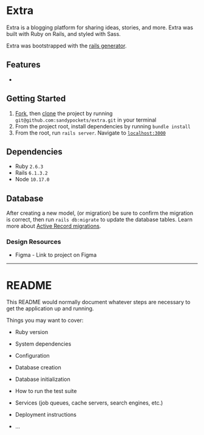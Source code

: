 # Extra
Extra is a blogging platform for sharing ideas, stories, and more. Extra was built with Ruby on Rails, and styled with Sass.

Extra was bootstrapped with the [rails generator](https://guides.rubyonrails.org/getting_started.html#creating-the-blog-application).

## Features

* 

## Getting Started

1. [Fork](https://docs.github.com/en/github/getting-started-with-github/fork-a-repo), then [clone](https://github.com/git-guides/git-clone) the project by running `git@github.com:sandypockets/extra.git` in your terminal
2. From the project root, install dependencies by running `bundle install`
3. From the root, run `rails server`. Navigate to [`localhost:3000`](http:localhost:3000)

## Dependencies

* Ruby `2.6.3`
* Rails `6.1.3.2`
* Node `10.17.0`

## Database

After creating a new model, (or migration) be sure to confirm the migration is correct, then run `rails db:migrate` to update the database tables. Learn more about [Active Record migrations](https://guides.rubyonrails.org/active_record_migrations.html).


### Design Resources
* Figma - Link to project on Figma

---

# README

This README would normally document whatever steps are necessary to get the
application up and running.

Things you may want to cover:

* Ruby version

* System dependencies

* Configuration

* Database creation

* Database initialization

* How to run the test suite

* Services (job queues, cache servers, search engines, etc.)

* Deployment instructions

* ...
